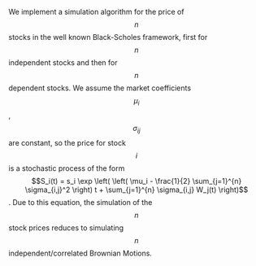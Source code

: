 We implement a simulation algorithm for the price of $$n$$ stocks in the well known Black-Scholes framework, first for $$n$$ independent stocks and then for $$n$$ dependent stocks. We assume the market coefficients $$\mu_i$$, $$\sigma_{ij}$$ are constant, so the price for stock $$i$$ is a stochastic process of the form $$S_i(t) = s_i \exp \left( \left( \mu_i - \frac{1}{2} \sum_{j=1}^{n} \sigma_{i,j}^2 \right) t + \sum_{j=1}^{n} \sigma_{i,j} W_j(t) \right)$$. Due to this equation, the simulation of the $$n$$ stock prices reduces to simulating $$n$$ independent/correlated Brownian Motions.

